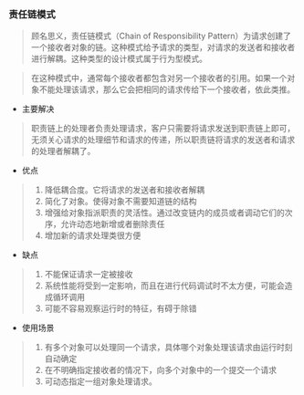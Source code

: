 ### 责任链模式
>顾名思义，责任链模式（Chain of Responsibility Pattern）为请求创建了一个接收者对象的链。这种模式给予请求的类型，对请求的发送者和接收者进行解耦。这种类型的设计模式属于行为型模式。

>在这种模式中，通常每个接收者都包含对另一个接收者的引用。如果一个对象不能处理该请求，那么它会把相同的请求传给下一个接收者，依此类推。


+ 主要解决
>职责链上的处理者负责处理请求，客户只需要将请求发送到职责链上即可，无须关心请求的处理细节和请求的传递，所以职责链将请求的发送者和请求的处理者解耦了。

+ 优点
>1. 降低耦合度。它将请求的发送者和接收者解耦
>2. 简化了对象。使得对象不需要知道链的结构
>3. 增强给对象指派职责的灵活性。通过改变链内的成员或者调动它们的次序，允许动态地新增或者删除责任 
>4. 增加新的请求处理类很方便

+ 缺点
>1. 不能保证请求一定被接收
>2. 系统性能将受到一定影响，而且在进行代码调试时不太方便，可能会造成循环调用
>3. 可能不容易观察运行时的特征，有碍于除错

+ 使用场景
>1. 有多个对象可以处理同一个请求，具体哪个对象处理该请求由运行时刻自动确定
>2. 在不明确指定接收者的情况下，向多个对象中的一个提交一个请求
>3. 可动态指定一组对象处理请求。